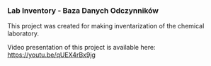 ### Lab Inventory - Baza Danych Odczynników

This project was created for making inventarization of the chemical laboratory.

Video presentation of this project is available here:
https://youtu.be/qUEX4rBx9jg
